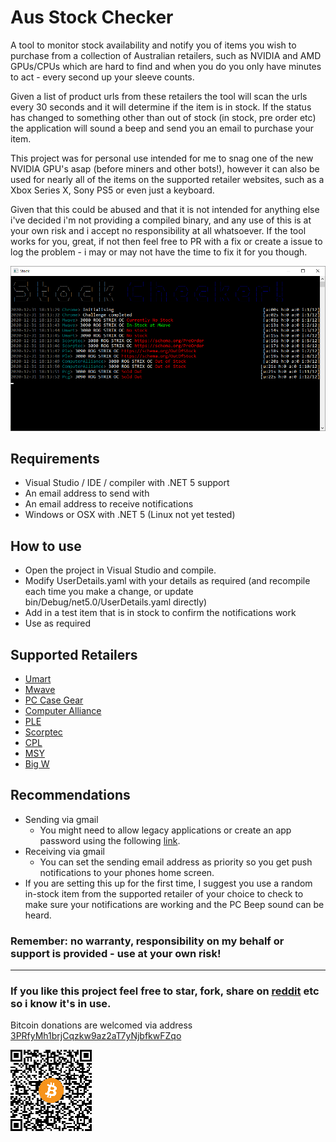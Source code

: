 # Aus Stock Checker
A tool to monitor stock availability and notify you of items you wish to purchase from a collection of Australian retailers, such as NVIDIA and AMD GPUs/CPUs which are hard to find and when you do you only have minutes to act - every second up your sleeve counts.

Given a list of product urls from these retailers the tool will scan the urls every 30 seconds and it will determine if the item is in stock. If the status has changed to something other than out of stock (in stock, pre order etc) the application will sound a beep and send you an email to purchase your item.

This project was for personal use intended for me to snag one of the new NVIDIA GPU's asap (before miners and other bots!), however it can also be used for nearly all of the items on the supported retailer websites, such as a Xbox Series X, Sony PS5 or even just a keyboard. 

Given that this could be abused and that it is not intended for anything else i've decided i'm not providing a compiled binary, and any use of this is at your own risk and i accept no responsibility at all whatsoever. If the tool works for you, great, if not then feel free to PR with a fix or create a issue to log the problem - i may or may not have the time to fix it for you though.

![Demo image](https://github.com/DeathCradle/AusStockChecker/blob/main/demo.png?raw=true)

## Requirements
 - Visual Studio / IDE / compiler with .NET 5 support
 - An email address to send with
 - An email address to receive notifications
 - Windows or OSX with .NET 5 (Linux not yet tested)

## How to use
 - Open the project in Visual Studio and compile.
 - Modify UserDetails.yaml with your details as required (and recompile each time you make a change, or update bin/Debug/net5.0/UserDetails.yaml directly)
 - Add in a test item that is in stock to confirm the notifications work
 - Use as required

 ## Supported Retailers
 - [Umart](https://www.umart.com.au)
 - [Mwave](https://www.mwave.com.au)
 - [PC Case Gear](https://www.pccasegear.com)
 - [Computer Alliance](https://www.computeralliance.com.au)
 - [PLE](https://www.ple.com.au)
 - [Scorptec](https://www.scorptec.com.au)
 - [CPL](https://www.cplonline.com.au)
 - [MSY](https://www.msy.com.au)
 - [Big W](https://www.bigw.com.au)
 
## Recommendations
 - Sending via gmail
   - You might need to allow legacy applications or create an app password using the following [link](https://support.google.com/accounts/answer/185833?hl=en).
 - Receiving via gmail
   - You can set the sending email address as priority so you get push notifications to your phones home screen.
 - If you are setting this up for the first time, I suggest you use a random in-stock item from the supported retailer of your choice to check to make sure your notifications are working and the PC Beep sound can be heard.

### Remember: no warranty, responsibility on my behalf or support is provided - use at your own risk!

----

### If you like this project feel free to star, fork, share on [reddit](https://reddit.com) etc so i know it's in use.

Bitcoin donations are welcomed via address [3PRfyMh1brjCqzkw9az2aT7yNjbfkwFZqo](bitcoin:3PRfyMh1brjCqzkw9az2aT7yNjbfkwFZqo)

![QR](btc_donations.png)
